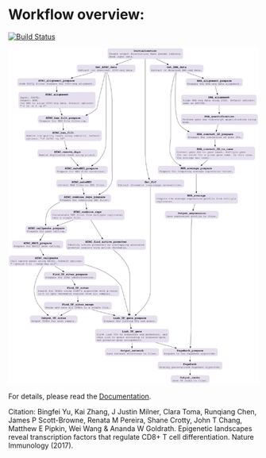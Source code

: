 Workflow overview:
==================

[![Build Status](https://travis-ci.org/kaizhang/Taiji.svg?branch=master)](https://travis-ci.org/kaizhang/Taiji)

![Taiji workflow](Taiji.png)

For details, please read the [Documentation](http://kzhang.org/Taiji).

Citation: Bingfei Yu, Kai Zhang, J Justin Milner, Clara Toma, Runqiang Chen, James P Scott-Browne,	Renata M Pereira, Shane Crotty, John T Chang, Matthew E Pipkin, Wei Wang & Ananda W Goldrath. Epigenetic landscapes reveal transcription factors that regulate CD8+ T cell differentiation. Nature Immunology (2017).
